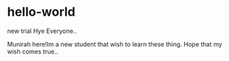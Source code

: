 # hello-world
new trial
Hye Everyone..

Munirah here!Im a new student that wish to learn these thing.
Hope that my wish comes true..
